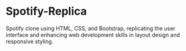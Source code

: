 # Spotify-Replica
Spotify clone using HTML, CSS, and Bootstrap, replicating the user interface and enhancing web development skills in layout design and responsive styling.
